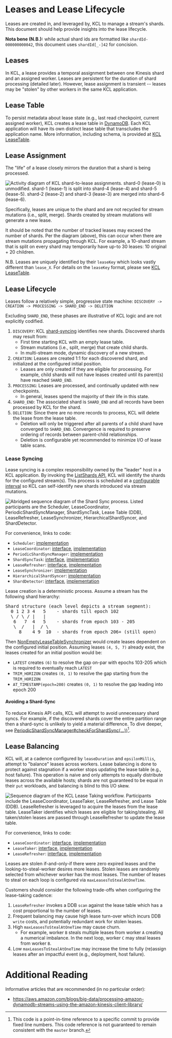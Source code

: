 # Leases and Lease Lifecycle

Leases are created in, and leveraged by, KCL to manage a stream's shards.
This document should help provide insights into the lease lifecycle.

**Nota bene (N.B.):** while actual shard ids are formatted like `shardId-000000000042`, this document uses `shardId[_-]42` for concision.

## Leases

In KCL, a lease provides a temporal assignment between one Kinesis shard and an assigned worker.
Leases are persistent for the duration of shard processing (detailed later).
However, lease assignment is transient -- leases may be "stolen" by other workers in the same KCL application.

## Lease Table

To persist metadata about lease state (e.g., last read checkpoint, current assigned worker), KCL creates a lease table in [DynamoDB][dynamodb].
Each KCL application will have its own distinct lease table that transcludes the application name.
More information, including schema, is provided at [KCL LeaseTable][kcl-leasetable].

## Lease Assignment

The "life" of a lease closely mirrors the duration that a shard is being processed.

![Activity diagram of KCL shard-to-lease assignments.
shard-0 (lease-0) is unmodified.
shard-1 (lease-1) is split into shard-4 (lease-4) and shard-5 (lease-5).
shard-2 (lease-2) and shard-3 (lease-3) are merged into shard-6 (lease-6).
](images/leases-and-mutations.png)

Specifically, leases are unique to the shard and are not recycled for stream mutations (i.e., split, merge).
Shards created by stream mutations will generate a new lease.

It should be noted that the number of tracked leases may exceed the number of shards.
Per the diagram (above), this can occur when there are stream mutations propagating through KCL.
For example, a 10-shard stream that is split on every shard may temporarily have up-to 30 leases: 10 original + 20 children.

N.B. Leases are uniquely identified by their `leaseKey` which looks vastly different than `lease_X`.
For details on the `leaseKey` format, please see [KCL LeaseTable][kcl-leasetable].

## Lease Lifecycle

Leases follow a relatively simple, progressive state machine:
`DISCOVERY -> CREATION -> PROCESSING -> SHARD_END -> DELETION`

Excluding `SHARD_END`, these phases are illustrative of KCL logic and are not explicitly codified.

1. `DISCOVERY`: KCL [shard-syncing](#lease-syncing) identifies new shards.
Discovered shards may result from:
   * First time starting KCL with an empty lease table.
   * Stream mutations (i.e., split, merge) that create child shards.
   * In multi-stream mode, dynamic discovery of a new stream.
1. `CREATION`: Leases are created 1:1 for each discovered shard, and initialized at the configured initial position.
   * Leases are only created if they are eligible for processing.
   For example, child shards will not have leases created until its parent(s) have reached `SHARD_END`.
1. `PROCESSING`: Leases are processed, and continually updated with new checkpoints.
   * In general, leases spend the majority of their life in this state.
1. `SHARD_END`: The associated shard is `SHARD_END` and all records have been processed by KCL for the shard.
1. `DELETION`: Since there are no more records to process, KCL will delete the lease from the lease table.
   * Deletion will only be triggered after all parents of a child shard have converged to `SHARD_END`.
   Convergence is required to preserve ordering of records between parent-child relationships.
   * Deletion is configurable yet recommended to minimize I/O of lease table scans.

### Lease Syncing

Lease syncing is a complex responsibility owned by the "leader" host in a KCL application.
By invoking the [ListShards API][list-shards], KCL will identify the shards for the configured stream(s).
This process is scheduled at a
[configurable interval](https://github.com/awslabs/amazon-kinesis-client/blob/3d6800874cdc5e4c18df6ea0197f607f6298cab7/amazon-kinesis-client/src/main/java/software/amazon/kinesis/leases/LeaseManagementConfig.java#L204-L209)
so KCL can self-identify new shards introduced via stream mutations.

![Abridged sequence diagram of the Shard Sync process.
Listed participants are the Scheduler, LeaseCoordinator, PeriodicShardSyncManager, ShardSyncTask,
Lease Table (DDB), LeaseRefresher, LeaseSynchronizer, HierarchicalShardSyncer, and ShardDetector.
](images/lease-shard-sync.png)

For convenience, links to code:
* `Scheduler`: [implementation][scheduler]
* `LeaseCoordinator`: [interface][lease-coordinator], [implementation][lease-coordinator-impl]
* `PeriodicShardSyncManager`: [implementation][periodic-shard-sync-manager]
* `ShardSyncTask`: [interface][consumer-task], [implementation][consumer-task-impl]
* `LeaseRefresher`: [interface][lease-refresher], [implementation][lease-refresher-impl]
* `LeaseSynchronizer`: [implementation][non-empty-lease-table-synchronizer]
* `HierarchicalShardSyncer`: [implementation][hierarchical-shard-syncer]
* `ShardDetector`: [interface][shard-detector], [implementation][shard-detector-impl]

Lease creation is a deterministic process.
Assume a stream has the following shard hierarchy:
<pre>
Shard structure (each level depicts a stream segment):
  0 1 2 3 4   5    - shards till epoch 102
  \ / \ / |   |
   6   7  4   5    - shards from epoch 103 - 205
   \  /   |  / \
     8    4 9  10  - shards from epoch 206+ (still open)
</pre>

Then [NonEmptyLeaseTableSynchronizer][non-empty-lease-table-synchronizer]
would create leases dependent on the configured initial position.
Assuming leases `(4, 5, 7)` already exist, the leases created for an initial position would be:
* `LATEST` creates `(6)` to resolve the gap on-par with epochs 103-205 which is required to eventually reach `LATEST`
* `TRIM_HORIZON` creates `(0, 1)` to resolve the gap starting from the `TRIM_HORIZON`
* `AT_TIMESTAMP(epoch=200)` creates `(0, 1)` to resolve the gap leading into epoch 200

#### Avoiding a Shard-Sync

To reduce Kinesis API calls, KCL will attempt to avoid unnecessary shard syncs.
For example, if the discovered shards cover the entire partition range then a shard-sync is unlikely to yield a material difference.
To dive deeper, see
[PeriodicShardSyncManager#checkForShardSync(...)](https://github.com/awslabs/amazon-kinesis-client/blob/3d6800874cdc5e4c18df6ea0197f607f6298cab7/amazon-kinesis-client/src/main/java/software/amazon/kinesis/coordinator/PeriodicShardSyncManager.java#L267-L300))[^checkforshardsync].

## Lease Balancing

KCL will, at a cadence configured by `leaseDuration` and `epsilonMillis`, attempt to "balance" leases across workers.
Lease balancing is done to protect against stagnation if a worker stops updating the lease table (e.g., host failure).
This operation is naive and only attempts to equally distribute leases across the available hosts;
shards are not guaranteed to be equal in their `put` workloads, and balancing is blind to this I/O skew.

![Sequence diagram of the KCL Lease Taking workflow.
Participants include the LeaseCoordinator, LeaseTaker, LeaseRefresher, and Lease Table (DDB).
LeaseRefresher is leveraged to acquire the leases from the lease table.
LeaseTaker identifies which leases are eligible for taking/stealing.
All taken/stolen leases are passed through LeaseRefresher to update the lease table.
](images/lease-taking.png)

For convenience, links to code:
* `LeaseCoordinator`: [interface][lease-coordinator], [implementation][lease-coordinator-impl]
* `LeaseTaker`: [interface][lease-taker], [implementation][lease-taker-impl]
* `LeaseRefresher`: [interface][lease-refresher], [implementation][lease-refresher-impl]

Leases are stolen if-and-only-if there were zero expired leases and the looking-to-steal-worker desires more leases.
Stolen leases are randomly selected from whichever worker has the most leases.
The number of leases to steal on each loop is configured via `maxLeasesToStealAtOneTime`.

Customers should consider the following trade-offs when configuring the lease-taking cadence:
1. `LeaseRefresher` invokes a DDB `scan` against the lease table which has a cost proportional to the number of leases.
1. Frequent balancing may cause high lease turn-over which incurs DDB `write` costs, and potentially redundant work for stolen leases.
1. High `maxLeasesToStealAtOneTime` may cause churn.
    * For example, worker `B` steals multiple leases from worker `A` creating a numerical imbalance.
    In the next loop, worker `C` may steal leases from worker `B`.
1. Low `maxLeasesToStealAtOneTime` may increase the time to fully (re)assign leases after an impactful event (e.g., deployment, host failure).

# Additional Reading

Informative articles that are recommended (in no particular order):
* https://aws.amazon.com/blogs/big-data/processing-amazon-dynamodb-streams-using-the-amazon-kinesis-client-library/

[^checkforshardsync]: This code is a point-in-time reference to a specific commit to provide fixed line numbers.
    This code reference is not guaranteed to remain consistent with the `master` branch.

[consumer-task]: /amazon-kinesis-client/src/main/java/software/amazon/kinesis/lifecycle/ConsumerTask.java
[consumer-task-impl]: /amazon-kinesis-client/src/main/java/software/amazon/kinesis/leases/ShardSyncTask.java
[dynamodb]: https://aws.amazon.com/dynamodb/
[hierarchical-shard-syncer]: /amazon-kinesis-client/src/main/java/software/amazon/kinesis/leases/HierarchicalShardSyncer.java
[kcl-leasetable]: https://docs.aws.amazon.com/streams/latest/dev/shared-throughput-kcl-consumers.html#shared-throughput-kcl-consumers-leasetable
[lease-coordinator]: /amazon-kinesis-client/src/main/java/software/amazon/kinesis/leases/LeaseCoordinator.java
[lease-coordinator-impl]: /amazon-kinesis-client/src/main/java/software/amazon/kinesis/leases/dynamodb/DynamoDBLeaseCoordinator.java
[lease-refresher]: /amazon-kinesis-client/src/main/java/software/amazon/kinesis/leases/LeaseRefresher.java
[lease-refresher-impl]: /amazon-kinesis-client/src/main/java/software/amazon/kinesis/leases/dynamodb/DynamoDBLeaseRefresher.java
[lease-taker]: /amazon-kinesis-client/src/main/java/software/amazon/kinesis/leases/LeaseTaker.java
[lease-taker-impl]: /amazon-kinesis-client/src/main/java/software/amazon/kinesis/leases/dynamodb/DynamoDBLeaseTaker.java
[list-shards]: https://docs.aws.amazon.com/kinesis/latest/APIReference/API_ListShards.html
[non-empty-lease-table-synchronizer]: https://github.com/awslabs/amazon-kinesis-client/blob/master/amazon-kinesis-client/src/main/java/software/amazon/kinesis/leases/HierarchicalShardSyncer.java#L857-L910
[periodic-shard-sync-manager]: /amazon-kinesis-client/src/main/java/software/amazon/kinesis/coordinator/PeriodicShardSyncManager.java
[scheduler]: /amazon-kinesis-client/src/main/java/software/amazon/kinesis/coordinator/Scheduler.java
[shard-detector]: /amazon-kinesis-client/src/main/java/software/amazon/kinesis/leases/ShardDetector.java
[shard-detector-impl]: /amazon-kinesis-client/src/main/java/software/amazon/kinesis/leases/KinesisShardDetector.java

